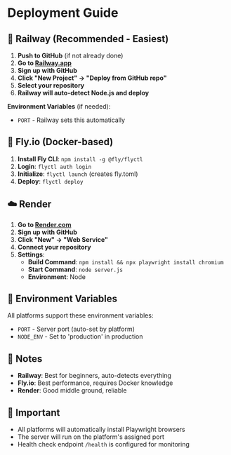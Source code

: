 # Deployment Guide

## 🚀 Railway (Recommended - Easiest)

1. **Push to GitHub** (if not already done)
2. **Go to [Railway.app](https://railway.app)**
3. **Sign up with GitHub**
4. **Click "New Project" → "Deploy from GitHub repo"**
5. **Select your repository**
6. **Railway will auto-detect Node.js and deploy**

**Environment Variables** (if needed):
- `PORT` - Railway sets this automatically

## 🐳 Fly.io (Docker-based)

1. **Install Fly CLI**: `npm install -g @fly/flyctl`
2. **Login**: `flyctl auth login`
3. **Initialize**: `flyctl launch` (creates fly.toml)
4. **Deploy**: `flyctl deploy`

## ☁️ Render

1. **Go to [Render.com](https://render.com)**
2. **Sign up with GitHub**
3. **Click "New" → "Web Service"**
4. **Connect your repository**
5. **Settings**:
   - **Build Command**: `npm install && npx playwright install chromium`
   - **Start Command**: `node server.js`
   - **Environment**: Node

## 🔧 Environment Variables

All platforms support these environment variables:
- `PORT` - Server port (auto-set by platform)
- `NODE_ENV` - Set to 'production' in production

## 📝 Notes

- **Railway**: Best for beginners, auto-detects everything
- **Fly.io**: Best performance, requires Docker knowledge
- **Render**: Good middle ground, reliable

## 🚨 Important

- All platforms will automatically install Playwright browsers
- The server will run on the platform's assigned port
- Health check endpoint `/health` is configured for monitoring
